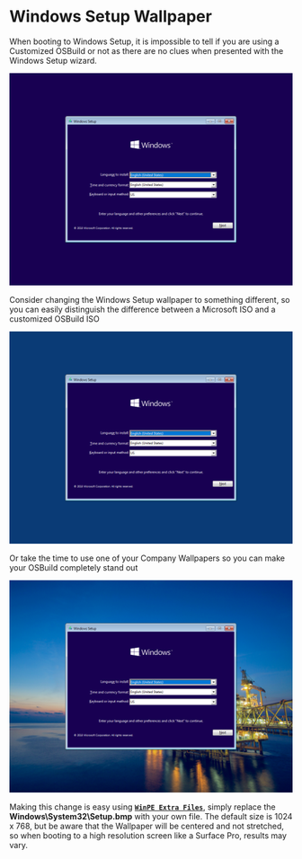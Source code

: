 # Windows Setup Wallpaper

When booting to Windows Setup, it is impossible to tell if you are using a Customized OSBuild or not as there are no clues when presented with the Windows Setup wizard.

![](../../../.gitbook/assets/2018-10-31_12-07-28.png)

Consider changing the Windows Setup wallpaper to something different, so you can easily distinguish the difference between a Microsoft ISO and a customized OSBuild ISO

![](../../../.gitbook/assets/2018-10-31_10-32-06.png)

Or take the time to use one of your Company Wallpapers so you can make your OSBuild completely stand out

![](../../../.gitbook/assets/2018-10-31_12-08-11.png)

Making this change is easy using [**`WinPE Extra Files`**](../functions/osbuild/new-osbuildtask-winpe/winpe-extrafiles.md), simply replace the **Windows\System32\Setup.bmp** with your own file.  The default size is 1024 x 768, but be aware that the Wallpaper will be centered and not stretched, so when booting to a high resolution screen like a Surface Pro, results may vary.

